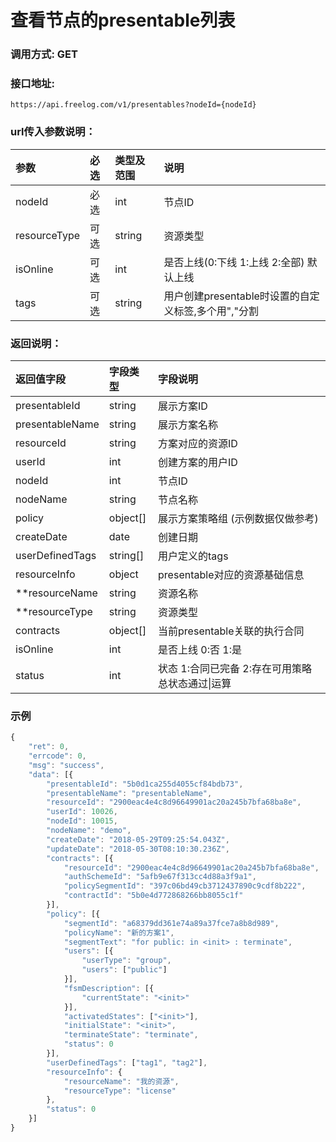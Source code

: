 # 查看节点的presentable列表


### 调用方式: GET

### 接口地址:

```
https://api.freelog.com/v1/presentables?nodeId={nodeId}
```

### url传入参数说明：

| 参数 | 必选 | 类型及范围 | 说明 |
| :--- | :--- | :--- | :--- |
|nodeId|必选|int|节点ID|
|resourceType|可选|string|资源类型|
|isOnline|可选|int|是否上线(0:下线 1:上线 2:全部) 默认上线|
|tags|可选|string|用户创建presentable时设置的自定义标签,多个用","分割|


### 返回说明：

| 返回值字段 | 字段类型 | 字段说明 |
| :--- | :--- | :--- |
| presentableId | string | 展示方案ID|
| presentableName | string | 展示方案名称 |
| resourceId | string | 方案对应的资源ID |
| userId | int| 创建方案的用户ID |
| nodeId | int| 节点ID |
| nodeName | string| 节点名称 |
| policy| object[]| 展示方案策略组 (示例数据仅做参考)|
| createDate| date|创建日期|
| userDefinedTags| string[]| 用户定义的tags |
| resourceInfo| object| presentable对应的资源基础信息 |
| **resourceName| string| 资源名称 |
| **resourceType| string| 资源类型 |
| contracts | object[]| 当前presentable关联的执行合同 |
| isOnline | int| 是否上线 0:否 1:是 |
| status | int| 状态 1:合同已完备  2:存在可用策略 总状态通过\|运算 |

### 示例

```js
{
	"ret": 0,
	"errcode": 0,
	"msg": "success",
	"data": [{
		"presentableId": "5b0d1ca255d4055cf84bdb73",
		"presentableName": "presentableName",
		"resourceId": "2900eac4e4c8d96649901ac20a245b7bfa68ba8e",
		"userId": 10026,
		"nodeId": 10015,
		"nodeName": "demo",
		"createDate": "2018-05-29T09:25:54.043Z",
		"updateDate": "2018-05-30T08:10:30.236Z",
		"contracts": [{
			"resourceId": "2900eac4e4c8d96649901ac20a245b7bfa68ba8e",
			"authSchemeId": "5afb9e67f313cc4d88a3f9a1",
			"policySegmentId": "397c06bd49cb3712437890c9cdf8b222",
			"contractId": "5b0e4d772868266bb8055c1f"
		}],
		"policy": [{
			"segmentId": "a68379dd361e74a89a37fce7a8b8d989",
			"policyName": "新的方案1",
			"segmentText": "for public: in <init> : terminate",
			"users": [{
				"userType": "group",
				"users": ["public"]
			}],
			"fsmDescription": [{
				"currentState": "<init>"
			}],
			"activatedStates": ["<init>"],
			"initialState": "<init>",
			"terminateState": "terminate",
			"status": 0
		}],
		"userDefinedTags": ["tag1", "tag2"],
		"resourceInfo": {
			"resourceName": "我的资源",
			"resourceType": "license"
		},
		"status": 0
	}]
}
```